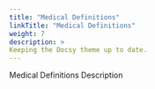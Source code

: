 ```yaml
---
title: "Medical Definitions"
linkTitle: "Medical Definitions"
weight: 7
description: >
Keeping the Docsy theme up to date.
---
```


Medical Definitions Description
